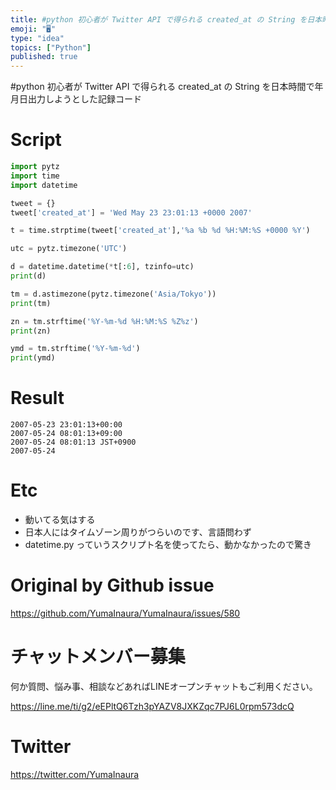 ```yaml
---
title: #python 初心者が Twitter API で得られる created_at の String を日本時間で年月日出力しようとした記録
emoji: "🖥"
type: "idea"
topics: ["Python"]
published: true
---
```


#python 初心者が Twitter API で得られる created_at の String を日本時間で年月日出力しようとした記録コード


# Script
```py
import pytz
import time
import datetime

tweet = {}
tweet['created_at'] = 'Wed May 23 23:01:13 +0000 2007'

t = time.strptime(tweet['created_at'],'%a %b %d %H:%M:%S +0000 %Y')

utc = pytz.timezone('UTC')

d = datetime.datetime(*t[:6], tzinfo=utc)
print(d)

tm = d.astimezone(pytz.timezone('Asia/Tokyo'))
print(tm)

zn = tm.strftime('%Y-%m-%d %H:%M:%S %Z%z')
print(zn)

ymd = tm.strftime('%Y-%m-%d')
print(ymd)
```

# Result

```
2007-05-23 23:01:13+00:00
2007-05-24 08:01:13+09:00
2007-05-24 08:01:13 JST+0900
2007-05-24
```

# Etc

- 動いてる気はする
- 日本人にはタイムゾーン周りがつらいのです、言語問わず
- datetime.py っていうスクリプト名を使ってたら、動かなかったので驚き


# Original by Github issue

https://github.com/YumaInaura/YumaInaura/issues/580








<!-- Update From Qiita API -->

# チャットメンバー募集


何か質問、悩み事、相談などあればLINEオープンチャットもご利用ください。

https://line.me/ti/g2/eEPltQ6Tzh3pYAZV8JXKZqc7PJ6L0rpm573dcQ





# Twitter


https://twitter.com/YumaInaura


<!-- Update From Qiita API -->


